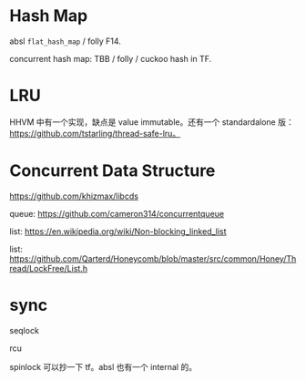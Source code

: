 # Hash Map

absl `flat_hash_map` / folly F14.

concurrent hash map: TBB / folly / cuckoo hash in TF.

# LRU

HHVM 中有一个实现，缺点是 value immutable。还有一个 standardalone 版：https://github.com/tstarling/thread-safe-lru。

# Concurrent Data Structure

https://github.com/khizmax/libcds

queue: https://github.com/cameron314/concurrentqueue

list: https://en.wikipedia.org/wiki/Non-blocking_linked_list

list: https://github.com/Qarterd/Honeycomb/blob/master/src/common/Honey/Thread/LockFree/List.h

# sync

seqlock

rcu

spinlock 可以抄一下 tf。absl 也有一个 internal 的。